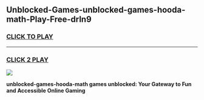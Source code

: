 
## Unblocked-Games-unblocked-games-hooda-math-Play-Free-drln9
<h3>
<a href="https://premium76.site?title=unblocked-games-hooda-math&ref=10A">CLICK TO PLAY</a></h3>
<hr>

<h3>
<a href="https://premium76.site?title=unblocked-games-hooda-math&ref=10A">CLICK 2 PLAY</a>
  
</h3>

<a href="https://premium76.site?title=unblocked-games-hooda-math&ref=10A"><img src="https://clearcache.store/games.png"></a>


**unblocked-games-hooda-math games unblocked: Your Gateway to Fun and Accessible Online Gaming**
